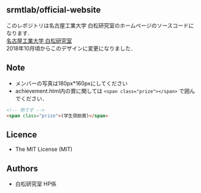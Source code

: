 srmtlab/official-website
---
このレポジトリは名古屋工業大学 白松研究室のホームページのソースコードになります.  
[名古屋工業大学 白松研究室](http://www.srmt.nitech.ac.jp)  
2018年10月頃からこのデザインに変更になりました．

Note
---
- メンバーの写真は180px*160pxにしてください
- achievement.html内の賞に関しては `<span class="prize"></span>` で囲んでください．
```html
<!-- 例です -->
<span class="prize">(学生奨励賞)</span>
```

Licence
---
- The MIT License (MIT)

Authors
---
- 白松研究室 HP係

